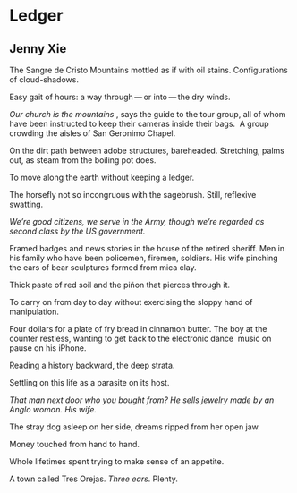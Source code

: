 # Ledger
## Jenny Xie
The Sangre de Cristo Mountains mottled as if with oil stains. Configurations
of cloud-shadows.

Easy gait of hours: a way through — or into — the dry winds.

 _Our church is the mountains_ , says the guide to the tour group, all of whom
have been instructed to keep their cameras inside their bags.  A group
crowding the aisles of San Geronimo Chapel.

On the dirt path between adobe structures, bareheaded. Stretching, palms out,
as steam from the boiling pot does.

To move along the earth without keeping a ledger.

The horsefly not so incongruous with the sagebrush. Still, reflexive swatting.

 _We’re good citizens, we serve in the Army, though we’re regarded as second
class by the US government._

Framed badges and news stories in the house of the retired sheriff. Men in his
family who have been policemen, firemen, soldiers. His wife pinching the ears
of bear sculptures formed from mica clay.

Thick paste of red soil and the piñon that pierces through it.

To carry on from day to day without exercising the sloppy hand of
manipulation.

Four dollars for a plate of fry bread in cinnamon butter. The boy at the
counter restless, wanting to get back to the electronic dance  music on pause
on his iPhone.

Reading a history backward, the deep strata.

Settling on this life as a parasite on its host.

 _That man next door who you bought from? He sells jewelry made by an Anglo
woman. His wife._

The stray dog asleep on her side, dreams ripped from her open jaw.

Money touched from hand to hand.

Whole lifetimes spent trying to make sense of an appetite.

A town called Tres Orejas. _Three ears_. Plenty.